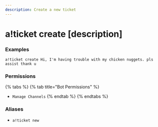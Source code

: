 ```yaml
---
description: Create a new ticket
---
```


# a!ticket create \[description\]

### Examples

```text
a!ticket create Hi, I'm having trouble with my chicken nuggets. pls assist thank u
```

### Permissions

{% tabs %}
{% tab title="Bot Permissions" %}
* `Manage Channels`
{% endtab %}
{% endtabs %}

### Aliases

* `a!ticket new`

